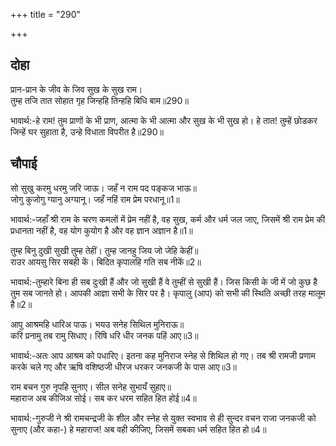 +++
title = "290"

+++
## दोहा
प्रान-प्रान के जीव के जिव सुख के सुख राम।  
तुम्ह तजि तात सोहात गृह जिन्हहि तिन्हहि बिधि बाम॥290॥  

भावार्थ:-हे राम! तुम प्राणों के भी प्राण, आत्मा के भी आत्मा और सुख के भी सुख हो। हे तात! तुम्हें छोडकर जिन्हें घर सुहाता है, उन्हे विधाता विपरीत है॥290॥  



## चौपाई
सो सुखु करमु धरमु जरि जाऊ। जहँ न राम पद पङ्कज भाऊ॥  
जोगु कुजोगु ग्यानु अग्यानू। जहँ नहिं राम प्रेम परधानू॥1॥  

भावार्थ:-जहाँ श्री राम के चरण कमलों में प्रेम नहीं है, वह सुख, कर्म और धर्म जल जाए, जिसमें श्री राम प्रेम की प्रधानता नहीं है, वह योग कुयोग है और वह ज्ञान अज्ञान है॥1॥  

तुम्ह बिनु दुखी सुखी तुम्ह तेहीं। तुम्ह जानहु जिय जो जेहि केहीं॥  
राउर आयसु सिर सबही कें। बिदित कृपालहि गति सब नीकें॥2॥  

भावार्थ:-तुम्हारे बिना ही सब दुःखी हैं और जो सुखी हैं वे तुम्हीं से सुखी हैं। जिस किसी के जी में जो कुछ है तुम सब जानते हो। आपकी आज्ञा सभी के सिर पर है। कृपालु (आप) को सभी की स्थिति अच्छी तरह मालूम है॥2॥  

आपु आश्रमहि धारिअ पाऊ। भयउ सनेह सिथिल मुनिराऊ॥  
करि प्रनामु तब रामु सिधाए। रिषि धरि धीर जनक पहिं आए॥3॥  

भावार्थ:-अतः आप आश्रम को पधारिए। इतना कह मुनिराज स्नेह से शिथिल हो गए। तब श्री रामजी प्रणाम करके चले गए और ऋषि वशिष्ठजी धीरज धरकर जनकजी के पास आए॥3॥  

राम बचन गुरु नृपहि सुनाए। सील सनेह सुभायँ सुहाए॥  
महाराज अब कीजिअ सोई। सब कर धरम सहित हित होई॥4॥  

भावार्थ:-गुरुजी ने श्री रामचन्द्रजी के शील और स्नेह से युक्त स्वभाव से ही सुन्दर वचन राजा जनकजी को सुनाए (और कहा-) हे महाराज! अब वही कीजिए, जिसमें सबका धर्म सहित हित हो॥4॥  

<div class="audioEmbed"  caption="AIR-वाचनम्" src="https://archive
.org/download/rAmcharitmAnas-AIR/EPI-229.mp3"></div>

